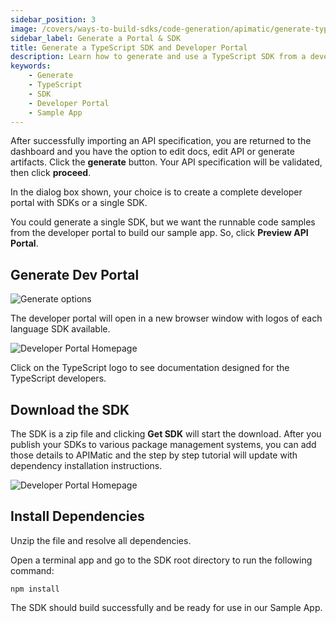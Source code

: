 ```yaml
---
sidebar_position: 3
image: /covers/ways-to-build-sdks/code-generation/apimatic/generate-typescript-sdk.png
sidebar_label: Generate a Portal & SDK
title: Generate a TypeScript SDK and Developer Portal
description: Learn how to generate and use a TypeScript SDK from a developer portal. Follow the steps to preview the API portal, download the SDK, install dependencies, and build the SDK for use in a sample app. Get runnable code samples to help build your application.
keywords:
    - Generate
    - TypeScript
    - SDK
    - Developer Portal
    - Sample App
---
```


After successfully importing an API specification, you are returned to the dashboard and you have the option to edit docs, edit API or generate artifacts.  Click the **generate** button. Your API specification will be validated, then click **proceed**.

In the dialog box shown, your choice is to create a complete developer portal with SDKs or a single SDK.

You could generate a single SDK, but we want the runnable code samples from the developer portal to build our sample app. So, click **Preview API Portal**.

## Generate Dev Portal

![Generate options](/img/apimatic-generate-options.png)


The developer portal will open in a new browser window with logos of each language SDK available.

![Developer Portal Homepage](/img/apimatic-devportal-homepage.png)

Click on the TypeScript logo to see documentation designed for the TypeScript developers.

## Download the SDK

The SDK is a zip file and clicking **Get SDK** will start the download. After you publish your SDKs to various package management systems, you can add those details to APIMatic and the step by step tutorial will update with dependency installation instructions. 

![Developer Portal Homepage](/img/apimatic-devportal-typescript.png)

## Install Dependencies

Unzip the file and resolve all dependencies. 

Open a terminal app and go to the SDK root directory to run the following command:

```
npm install
```

The SDK should build successfully and be ready for use in our Sample App.
